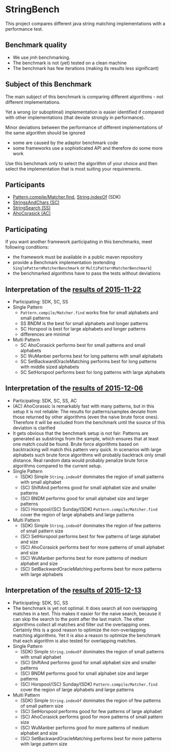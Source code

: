 StringBench
===============
This project compares different java string matching implementations with a performance test.

Benchmark quality
-----------------
* We use jmh benchmarking.
* The benchmark is not (yet) tested on a clean machine
* The benchmark has few iterations (making its results less significant)

Subject of this Benchmark
-------------------------
The main subject of this benchmark is comparing different algorithms - not different implementations.

Yet a wrong (or suboptimal) implementation is easier identified if compared with other implementations (that deviate strongly in performance).

Minor deviations between the performance of different implementations of the same algorithm should be ignored
* some are caused by the adaptor benchmark code
* some frameworks use a sophisticated API and therefore do some more work

Use this benchmark only to select the algorithm of your choice and then select the implementation that is most suiting your requirements.  

Participants
------------
* [Pattern.compile/Matcher.find](https://docs.oracle.com/javase/7/docs/api/java/util/regex/Pattern.html), [String.indexOf](http://docs.oracle.com/javase/7/docs/api/java/lang/String.html) (SDK)
* [StringsAndChars (SC)](https://github.com/almondtools/stringsandchars)
* [StringSearch (SS)](http://johannburkard.de/software/stringsearch/)
* [AhoCorasick (AC)](https://github.com/robert-bor/aho-corasick)

Participating
-------------
If you want another framework participating in this benchmarks, meet following conditions:
* the framework must be available in a public maven repository
* provide a Benchmark implementation (extending `SinglePatternMatcherBenchmark` or `MultiPatternMatcherBenchmark`)
* the benchmarked algorithms have to pass the tests without deviations 


Interpretation of the [results of 2015-11-22](benchmarkresults/result-2015-11-22.txt?raw=true)
-------------------------------------------
* Participating: SDK, SC, SS
* Single Pattern
  * `Pattern.compile/Matcher.find` works fine for small alphabets and small patterns
  * SS BNDM is the best for small alphabets and longer patterns
  * SC Horspool is best for large alphabets and longer patterns
  * differences are minimal
* Multi Pattern
  * SC AhoCorasick performs best for small patterns and small alphabets
  * SC WuManber performs best for long patterns with small alphabets
  * SC SetBackwardOracleMatching performs best for long patterns with middle sized alphabets
  * SC SetHorspool performs best for long patterns with large alphabets
  
Interpretation of the [results of 2015-12-06](benchmarkresults/result-2015-12-06.txt?raw=true)
-------------------------------------------
* Participating: SDK, SC, SS, AC
* (AC) AhoCorassic is remarkably fast with many patterns, but in this setup it is not reliable: The results for patterns/samples deviate from those returned by other algorithms (even the naive brute force ones). Therefore it will be excluded from the benchmark until the source of this deviation is clarified
* It gets obvious that the benchmark setup is not fair: Patterns are generated as substrings from the sample, which ensures that at least one match could be found. Brute force algorithms based on backtracking will match this pattern very quick. In scenarios with large alphabets such brute force algorithms will probably backtrack only small distance. Real random data would probably penalize brute force algorithms compared to the current setup.
* Single Pattern
  * (SDK) Simple `String.indexOf` dominates the region of small patterns with small alphabet
  * (SC) ShiftAnd performs good for small alphabet size and smaller patterns
  * (SC) BNDM performs good for small alphabet size and larger patterns
  * (SC) Horspool/(SC) Sunday/(SDK) `Pattern.compile/Matcher.find` cover the region of large alphabets and large patterns
* Multi Pattern
  * (SDK) Simple `String.indexOf` dominates the region of few patterns of small pattern size
  * (SC) SetHorspool performs best for few patterns of large alphabet and size
  * (SC) AhoCorasick performs best for more patterns of small alphabet and size
  * (SC) WuManber performs best for more patterns of medium alphabet and size 
  * (SC) SetBackwardOracleMatching performs best for more patterns with large alphabets
  
Interpretation of the [results of 2015-12-13](benchmarkresults/result-2015-12-13.txt?raw=true)
-------------------------------------------
* Participating: SDK, SC, SS
* The benchmark is yet not optimal. It does search all non overlapping matches in a text. This makes it easier for the naive search, because it can skip the search to the point after the last match. The other algorithms collect all matches and filter out the overlapping ones. Certainly this is a good reason to optimize the non-overlapping matching algorithms. Yet it is also a reason to optimize the benchmark that each algorithm is also tested for overlapping matches.   
* Single Pattern
  * (SDK) Simple `String.indexOf` dominates the region of small patterns with small alphabet
  * (SC) ShiftAnd performs good for small alphabet size and smaller patterns
  * (SC) BNDM performs good for small alphabet size and larger patterns
  * (SC) Horspool/(SC) Sunday/(SDK) `Pattern.compile/Matcher.find` cover the region of large alphabets and large patterns
* Multi Pattern
  * (SDK) Simple `String.indexOf` dominates the region of few patterns of small pattern size
  * (SC) SetHorspool performs good for few patterns of large alphabet
  * (SC) AhoCorasick performs good for more patterns of small pattern size
  * (SC) WuManber performs good for more patterns of medium alphabet and size 
  * (SC) SetBackwardOracleMatching performs best for more patterns with large pattern size
  